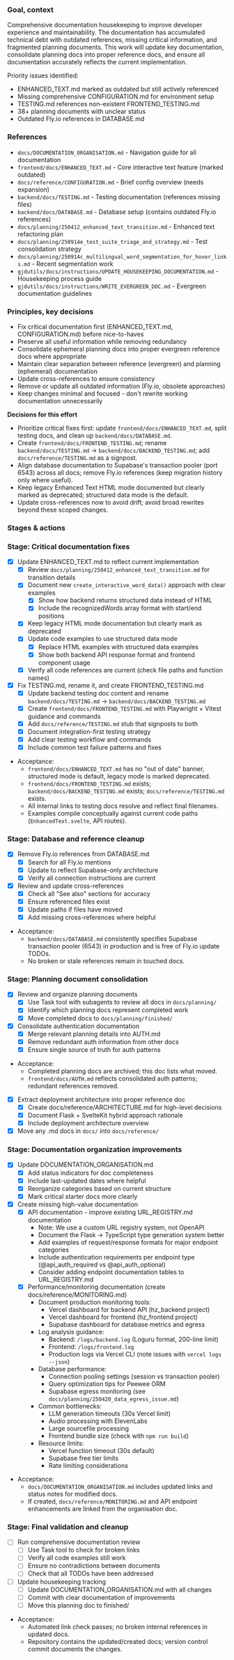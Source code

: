 ### Goal, context

Comprehensive documentation housekeeping to improve developer experience and maintainability. The documentation has accumulated technical debt with outdated references, missing critical information, and fragmented planning documents. This work will update key documentation, consolidate planning docs into proper reference docs, and ensure all documentation accurately reflects the current implementation.

Priority issues identified:
- ENHANCED_TEXT.md marked as outdated but still actively referenced
- Missing comprehensive CONFIGURATION.md for environment setup
- TESTING.md references non-existent FRONTEND_TESTING.md
- 38+ planning documents with unclear status
- Outdated Fly.io references in DATABASE.md

### References

- `docs/DOCUMENTATION_ORGANISATION.md` - Navigation guide for all documentation
- `frontend/docs/ENHANCED_TEXT.md` - Core interactive text feature (marked outdated)
- `docs/reference/CONFIGURATION.md` - Brief config overview (needs expansion)
- `backend/docs/TESTING.md` - Testing documentation (references missing files)
- `backend/docs/DATABASE.md` - Database setup (contains outdated Fly.io references)
- `docs/planning/250412_enhanced_text_transition.md` - Enhanced text refactoring plan
- `docs/planning/250914e_test_suite_triage_and_strategy.md` - Test consolidation strategy
- `docs/planning/250914c_multilingual_word_segmentation_for_hover_links.md` - Recent segmentation work
- `gjdutils/docs/instructions/UPDATE_HOUSEKEEPING_DOCUMENTATION.md` - Housekeeping process guide
- `gjdutils/docs/instructions/WRITE_EVERGREEN_DOC.md` - Evergreen documentation guidelines

### Principles, key decisions

- Fix critical documentation first (ENHANCED_TEXT.md, CONFIGURATION.md) before nice-to-haves
- Preserve all useful information while removing redundancy
- Consolidate ephemeral planning docs into proper evergreen reference docs where appropriate
- Maintain clear separation between reference (evergreen) and planning (ephemeral) documentation
- Update cross-references to ensure consistency
- Remove or update all outdated information (Fly.io, obsolete approaches)
- Keep changes minimal and focused - don't rewrite working documentation unnecessarily

**Decisions for this effort**
- Prioritize critical fixes first: update `frontend/docs/ENHANCED_TEXT.md`, split testing docs, and clean up `backend/docs/DATABASE.md`.
- Create `frontend/docs/FRONTEND_TESTING.md`; rename `backend/docs/TESTING.md` → `backend/docs/BACKEND_TESTING.md`; add `docs/reference/TESTING.md` as a signpost.
- Align database documentation to Supabase's transaction pooler (port 6543) across all docs; remove Fly.io references (keep migration history only where useful).
- Keep legacy Enhanced Text HTML mode documented but clearly marked as deprecated; structured data mode is the default.
- Update cross-references now to avoid drift; avoid broad rewrites beyond these scoped changes.

### Stages & actions

### Stage: Critical documentation fixes

- [x] Update ENHANCED_TEXT.md to reflect current implementation
  - [x] Review `docs/planning/250412_enhanced_text_transition.md` for transition details
  - [x] Document new `create_interactive_word_data()` approach with clear examples
    - [x] Show how backend returns structured data instead of HTML
    - [x] Include the recognizedWords array format with start/end positions
  - [x] Keep legacy HTML mode documentation but clearly mark as deprecated
  - [x] Update code examples to use structured data mode
    - [x] Replace HTML examples with structured data examples
    - [x] Show both backend API response format and frontend component usage
  - [x] Verify all code references are current (check file paths and function names)

- [x] Fix TESTING.md, rename it, and create FRONTEND_TESTING.md
  - [x] Update backend testing doc content and rename `backend/docs/TESTING.md` → `backend/docs/BACKEND_TESTING.md`
  - [x] Create `frontend/docs/FRONTEND_TESTING.md` with Playwright + Vitest guidance and commands
  - [x] Add `docs/reference/TESTING.md` stub that signposts to both
  - [x] Document integration-first testing strategy
  - [x] Add clear testing workflow and commands
  - [x] Include common test failure patterns and fixes

- Acceptance:
  - `frontend/docs/ENHANCED_TEXT.md` has no "out of date" banner, structured mode is default, legacy mode is marked deprecated.
  - `frontend/docs/FRONTEND_TESTING.md` exists; `backend/docs/BACKEND_TESTING.md` exists; `docs/reference/TESTING.md` exists.
  - All internal links to testing docs resolve and reflect final filenames.
  - Examples compile conceptually against current code paths (`EnhancedText.svelte`, API routes).


### Stage: Database and reference cleanup

- [x] Remove Fly.io references from DATABASE.md
  - [x] Search for all Fly.io mentions
  - [x] Update to reflect Supabase-only architecture
  - [x] Verify all connection instructions are current

- [x] Review and update cross-references
  - [x] Check all "See also" sections for accuracy
  - [x] Ensure referenced files exist
  - [x] Update paths if files have moved
  - [x] Add missing cross-references where helpful

- Acceptance:
  - `backend/docs/DATABASE.md` consistently specifies Supabase transaction pooler (6543) in production and is free of Fly.io update TODOs.
  - No broken or stale references remain in touched docs.

### Stage: Planning document consolidation

- [x] Review and organize planning documents
  - [x] Use Task tool with subagents to review all docs in `docs/planning/`
  - [x] Identify which planning docs represent completed work
  - [x] Move completed docs to `docs/planning/finished/`
- [x] Consolidate authentication documentation
  - [x] Merge relevant planning details into AUTH.md
  - [x] Remove redundant auth information from other docs
  - [x] Ensure single source of truth for auth patterns

- Acceptance:
  - Completed planning docs are archived; this doc lists what moved.
  - `frontend/docs/AUTH.md` reflects consolidated auth patterns; redundant references removed.

- [x] Extract deployment architecture into proper reference doc
  - [x] Create docs/reference/ARCHITECTURE.md for high-level decisions
  - [x] Document Flask + SvelteKit hybrid approach rationale
  - [x] Include deployment architecture overview

- [x] Move any .md docs in `docs/` into `docs/reference/`

### Stage: Documentation organization improvements

- [x] Update DOCUMENTATION_ORGANISATION.md
  - [x] Add status indicators for doc completeness
  - [x] Include last-updated dates where helpful
  - [x] Reorganize categories based on current structure
  - [x] Mark critical starter docs more clearly

- [x] Create missing high-value documentation
  - [x] API documentation - improve existing URL_REGISTRY.md documentation
    - Note: We use a custom URL registry system, not OpenAPI
    - Document the Flask → TypeScript type generation system better
    - Add examples of request/response formats for major endpoint categories
    - Include authentication requirements per endpoint type (@api_auth_required vs @api_auth_optional)
    - Consider adding endpoint documentation tables to URL_REGISTRY.md
  - [x] Performance/monitoring documentation (create docs/reference/MONITORING.md)
    - Document production monitoring tools:
      - Vercel dashboard for backend API (hz_backend project)
      - Vercel dashboard for frontend (hz_frontend project)
      - Supabase dashboard for database metrics and egress
    - Log analysis guidance:
      - Backend: `/logs/backend.log` (Loguru format, 200-line limit)
      - Frontend: `/logs/frontend.log`
      - Production logs via Vercel CLI (note issues with `vercel logs --json`)
    - Database performance:
      - Connection pooling settings (session vs transaction pooler)
      - Query optimization tips for Peewee ORM
      - Supabase egress monitoring (see `docs/planning/250420_data_egress_issue.md`)
    - Common bottlenecks:
      - LLM generation timeouts (30s Vercel limit)
      - Audio processing with ElevenLabs
      - Large sourcefile processing
      - Frontend bundle size (check with `npm run build`)
    - Resource limits:
      - Vercel function timeout (30s default)
      - Supabase free tier limits
      - Rate limiting considerations

- Acceptance:
  - `docs/DOCUMENTATION_ORGANISATION.md` includes updated links and status notes for modified docs.
  - If created, `docs/reference/MONITORING.md` and API endpoint enhancements are linked from the organisation doc.

### Stage: Final validation and cleanup

- [ ] Run comprehensive documentation review
  - [ ] Use Task tool to check for broken links
  - [ ] Verify all code examples still work
  - [ ] Ensure no contradictions between documents
  - [ ] Check that all TODOs have been addressed

- [ ] Update housekeeping tracking
  - [ ] Update DOCUMENTATION_ORGANISATION.md with all changes
  - [ ] Commit with clear documentation of improvements
  - [ ] Move this planning doc to finished/

- Acceptance:
  - Automated link check passes; no broken internal references in updated docs.
  - Repository contains the updated/created docs; version control commit documents the changes.

